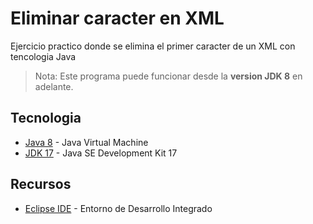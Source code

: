 # Eliminar caracter en XML

Ejercicio practico donde se elimina el primer caracter de un XML con tencologia Java

> Nota: Este programa puede funcionar desde la **version JDK 8** en adelante.


## Tecnologia

- [Java 8](https://www.java.com/es/download/ie_manual.jsp) - Java Virtual Machine
- [JDK 17](https://www.oracle.com/java/technologies/downloads/) - Java SE Development Kit 17


## Recursos
- [Eclipse IDE](https://www.eclipse.org/downloads/) - Entorno de Desarrollo Integrado